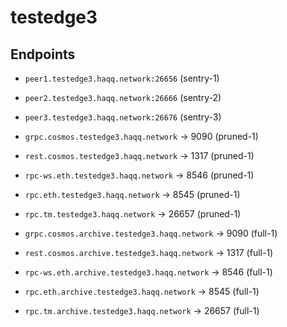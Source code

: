 # testedge3

## Endpoints

- `peer1.testedge3.haqq.network:26656` (sentry-1)
- `peer2.testedge3.haqq.network:26666` (sentry-2)
- `peer3.testedge3.haqq.network:26676` (sentry-3)

- `grpc.cosmos.testedge3.haqq.network` -> 9090 (pruned-1)
- `rest.cosmos.testedge3.haqq.network` -> 1317 (pruned-1)
- `rpc-ws.eth.testedge3.haqq.network` -> 8546 (pruned-1)
- `rpc.eth.testedge3.haqq.network` -> 8545 (pruned-1)
- `rpc.tm.testedge3.haqq.network` -> 26657 (pruned-1)

- `grpc.cosmos.archive.testedge3.haqq.network` -> 9090 (full-1)
- `rest.cosmos.archive.testedge3.haqq.network` -> 1317 (full-1)
- `rpc-ws.eth.archive.testedge3.haqq.network` -> 8546 (full-1)
- `rpc.eth.archive.testedge3.haqq.network` -> 8545 (full-1)
- `rpc.tm.archive.testedge3.haqq.network` -> 26657 (full-1)

